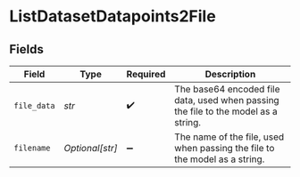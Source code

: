 # ListDatasetDatapoints2File


## Fields

| Field                                                                              | Type                                                                               | Required                                                                           | Description                                                                        |
| ---------------------------------------------------------------------------------- | ---------------------------------------------------------------------------------- | ---------------------------------------------------------------------------------- | ---------------------------------------------------------------------------------- |
| `file_data`                                                                        | *str*                                                                              | :heavy_check_mark:                                                                 | The base64 encoded file data, used when passing the file to the model as a string. |
| `filename`                                                                         | *Optional[str]*                                                                    | :heavy_minus_sign:                                                                 | The name of the file, used when passing the file to the model as a string.         |
